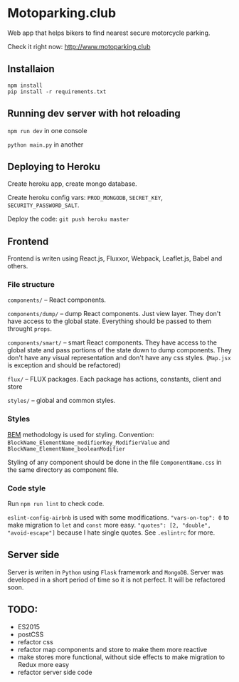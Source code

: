 # Motoparking.club
Web app that helps bikers to find nearest secure motorcycle parking.

Check it right now: http://www.motoparking.club

## Installaion
```
npm install
pip install -r requirements.txt
```
## Running dev server with hot reloading
`npm run dev` in one console

`python main.py` in another

## Deploying to Heroku
Create heroku app, create mongo database.

Create heroku config vars: `PROD_MONGODB`, `SECRET_KEY`, `SECURITY_PASSWORD_SALT`.

Deploy the code: `git push heroku master`

## Frontend
Frontend is writen using React.js, Fluxxor, Webpack, Leaflet.js, Babel and others.

### File structure
`components/` – React components. 

`components/dump/` – dump React components. Just view layer. They don't have access to the global state.
Everything should be passed to them throught `props`.

`components/smart/` – smart React components. They have access to the global state and pass portions of the state down to dump components. They don't have any visual representation and don't have any css styles. (`Map.jsx` is exception and should be refactored) 

`flux/` – FLUX packages. Each package has actions, constants, client and store

`styles/` – global and common styles.

### Styles
[BEM](https://en.bem.info/) methodology is used for styling. Convention: `BlockName_ElementName_modifierKey_ModifierValue` and `BlockName_ElementName_booleanModifier`

Styling of any component should be done in the file `ComponentName.css` in the same directory as component file.

### Code style
Run `npm run lint` to check code.

`eslint-config-airbnb` is used with some modifications. `"vars-on-top": 0` to make migration to `let` and `const` more easy. `"quotes": [2, "double", "avoid-escape"]` because I hate single quotes. See `.eslintrc` for more.

## Server side
Server is writen in `Python` using `Flask` framework and `MongoDB`. Server was developed in a short period of time so it is not perfect. It will be refactored soon.

## TODO:
- ES2015
- postCSS
- refactor css
- refactor map components and store to make them more reactive
- make stores more functional, without side effects to make migration to Redux more easy 
- refactor server side code

  
